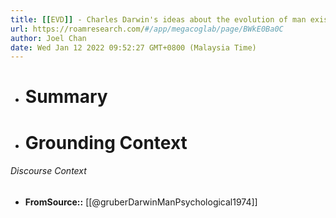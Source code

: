 ```yaml
---
title: [[EVD]] - Charles Darwin's ideas about the evolution of man existed in quite well-developed form in his notebooks 34 years prior to their publication in the Descent of Man - [[@gruberDarwinManPsychological1974]]
url: https://roamresearch.com/#/app/megacoglab/page/BWkE0Ba0C
author: Joel Chan
date: Wed Jan 12 2022 09:52:27 GMT+0800 (Malaysia Time)
---
```


- # Summary
- # Grounding Context

###### Discourse Context

- **FromSource::** [[@gruberDarwinManPsychological1974]]
